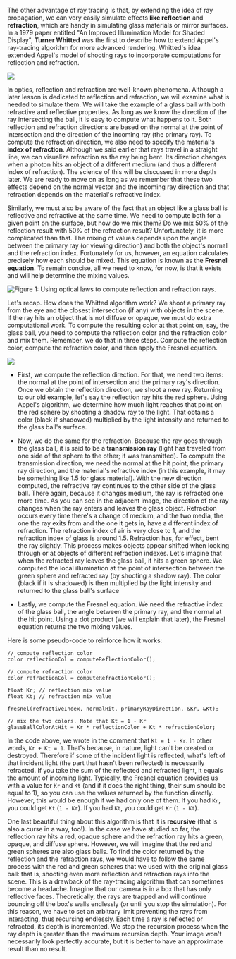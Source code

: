 The other advantage of ray tracing is that, by extending the idea of ray propagation, we can very easily simulate effects **like reflection** and **refraction**, which are handy in simulating glass materials or mirror surfaces. In a 1979 paper entitled "An Improved Illumination Model for Shaded Display", **Turner Whitted** was the first to describe how to extend Appel's ray-tracing algorithm for more advanced rendering. Whitted's idea extended Appel's model of shooting rays to incorporate computations for reflection and refraction.

![](/images/introduction-to-ray-tracing/boule-neige.png)

In optics, reflection and refraction are well-known phenomena. Although a later lesson is dedicated to reflection and refraction, we will examine what is needed to simulate them. We will take the example of a glass ball with both refractive and reflective properties. As long as we know the direction of the ray intersecting the ball, it is easy to compute what happens to it. Both reflection and refraction directions are based on the normal at the point of intersection and the direction of the incoming ray (the primary ray). To compute the refraction direction, we also need to specify the material's **index of refraction**. Although we said earlier that rays travel in a straight line, we can visualize refraction as the ray being bent. Its direction changes when a photon hits an object of a different medium (and thus a different index of refraction). The science of this will be discussed in more depth later. We are ready to move on as long as we remember that these two effects depend on the normal vector and the incoming ray direction and that refraction depends on the material's refractive index.

Similarly, we must also be aware of the fact that an object like a glass ball is reflective and refractive at the same time. We need to compute both for a given point on the surface, but how do we mix them? Do we mix 50% of the reflection result with 50% of the refraction result? Unfortunately, it is more complicated than that. The mixing of values depends upon the angle between the primary ray (or viewing direction) and both the object's normal and the refraction index. Fortunately for us, however, an equation calculates precisely how each should be mixed. This equation is known as the **Fresnel equation**. To remain concise, all we need to know, for now, is that it exists and will help determine the mixing values.

![Figure 1: Using optical laws to compute reflection and refraction rays.](/images/introduction-to-ray-tracing/reflectionrefraction.gif)

Let's recap. How does the Whitted algorithm work? We shoot a primary ray from the eye and the closest intersection (if any) with objects in the scene. If the ray hits an object that is not diffuse or opaque, we must do extra computational work. To compute the resulting color at that point on, say, the glass ball, you need to compute the reflection color and the refraction color and mix them. Remember, we do that in three steps. Compute the reflection color, compute the refraction color, and then apply the Fresnel equation.

![](/images/introduction-to-ray-tracing/glassball.png)

- First, we compute the reflection direction. For that, we need two items: the normal at the point of intersection and the primary ray's direction. Once we obtain the reflection direction, we shoot a new ray. Returning to our old example, let's say the reflection ray hits the red sphere. Using Appel's algorithm, we determine how much light reaches that point on the red sphere by shooting a shadow ray to the light. That obtains a color (black if shadowed) multiplied by the light intensity and returned to the glass ball's surface.

- Now, we do the same for the refraction. Because the ray goes through the glass ball, it is said to be a **transmission ray** (light has traveled from one side of the sphere to the other; it was transmitted). To compute the transmission direction, we need the normal at the hit point, the primary ray direction, and the material's refractive index (in this example, it may be something like 1.5 for glass material). With the new direction computed, the refractive ray continues to the other side of the glass ball. There again, because it changes medium, the ray is refracted one more time. As you can see in the adjacent image, the direction of the ray changes when the ray enters and leaves the glass object. Refraction occurs every time there's a change of medium, and the two media, the one the ray exits from and the one it gets in, have a different index of refraction. The refraction index of air is very close to 1, and the refraction index of glass is around 1.5. Refraction has, for effect, bent the ray slightly. This process makes objects appear shifted when looking through or at objects of different refraction indexes. Let's imagine that when the refracted ray leaves the glass ball, it hits a green sphere. We computed the local illumination at the point of intersection between the green sphere and refracted ray (by shooting a shadow ray). The color (black if it is shadowed) is then multiplied by the light intensity and returned to the glass ball's surface

- Lastly, we compute the Fresnel equation. We need the refractive index of the glass ball, the angle between the primary ray, and the normal at the hit point. Using a dot product (we will explain that later), the Fresnel equation returns the two mixing values.

Here is some pseudo-code to reinforce how it works:

```
// compute reflection color
color reflectionCol = computeReflectionColor(); 

// compute refraction color
color refractionCol = computeRefractionColor(); 

float Kr; // reflection mix value
float Kt; // refraction mix value

fresnel(refractiveIndex, normalHit, primaryRayDirection, &Kr, &Kt);

// mix the two colors. Note that Kt = 1 - Kr
glassBallColorAtHit = Kr * reflectionColor + Kt * refractionColor;
```

In the code above, we wrote in the comment that `Kt = 1 - Kr`. In other words, `Kr + Kt = 1`. That's because, in nature, light can't be created or destroyed. Therefore if some of the incident light is reflected, what's left of that incident light (the part that hasn't been reflected) is necessarily refracted. If you take the sum of the reflected and refracted light, it equals the amount of incoming light. Typically, the Fresnel equation provides us with a value for `Kr` and `Kt` (and if it does the right thing, their sum should be equal to 1), so you can use the values returned by the function directly. However, this would be enough if we had only one of them. If you had `Kr`, you could get `Kt` (`1 - Kr`). If you had `Kt`, you could get `Kr` (`1 - Kt`).

One last beautiful thing about this algorithm is that it is **recursive** (that is also a curse in a way, too!). In the case we have studied so far, the reflection ray hits a red, opaque sphere and the refraction ray hits a green, opaque, and diffuse sphere. However, we will imagine that the red and green spheres are also glass balls. To find the color returned by the reflection and the refraction rays, we would have to follow the same process with the red and green spheres that we used with the original glass ball: that is, shooting even more reflection and refraction rays into the scene. This is a drawback of the ray-tracing algorithm that can sometimes become a headache. Imagine that our camera is in a box that has only reflective faces. Theoretically, the rays are trapped and will continue bouncing off the box's walls endlessly (or until you stop the simulation). For this reason, we have to set an arbitrary limit preventing the rays from interacting, thus recursing endlessly. Each time a ray is reflected or refracted, its depth is incremented. We stop the recursion process when the ray depth is greater than the maximum recursion depth. Your image won't necessarily look perfectly accurate, but it is better to have an approximate result than no result.
